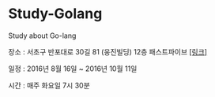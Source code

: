# Study-Golang
Study about Go-lang


장소 : 서초구 반포대로 30길 81 (웅진빌딩) 12층 패스트파이브 [[링크]](https://goo.gl/VPB8rw)

일정 : 2016년 8월 16일 ~ 2016년 10월 11일

시간 : 매주 화요일 7시 30분 


